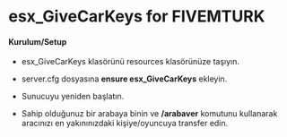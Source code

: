 # esx_GiveCarKeys for FIVEMTURK

#### Kurulum/Setup

- esx_GiveCarKeys klasörünü resources klasörünüze taşıyın.
- server.cfg dosyasına **ensure esx_GiveCarKeys** ekleyin.
- Sunucuyu yeniden başlatın.

- Sahip olduğunuz bir arabaya binin ve **/arabaver** komutunu kullanarak aracınızı en yakınınızdaki kişiye/oyuncuya transfer edin.
